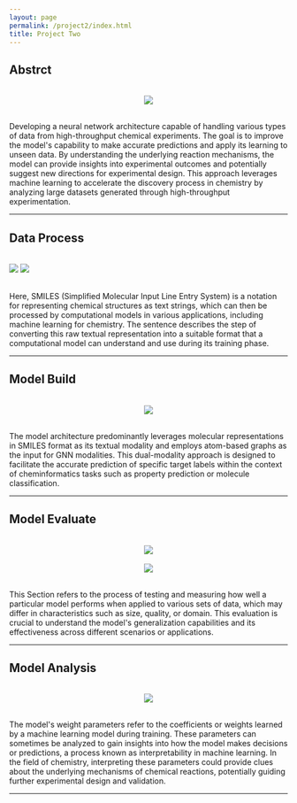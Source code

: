 ```yaml
---
layout: page
permalink: /project2/index.html
title: Project Two
---
```


## Abstrct
<br>

<div style="text-align: center;">
<img src="https://zwr0.github.io/images/project2/1.jpg">
</div>
<br>

Developing a neural network architecture capable of handling various types of data from high-throughput chemical experiments. The goal is to improve the model's capability to make accurate predictions and apply its learning to unseen data. By understanding the underlying reaction mechanisms, the model can provide insights into experimental outcomes and potentially suggest new directions for experimental design. This approach leverages machine learning to accelerate the discovery process in chemistry by analyzing large datasets generated through high-throughput experimentation.<br>

---
## Data Process
<br>

<div class='second'>
  <img src="https://zwr0.github.io/images/project2/2.jpg">
  <img src="https://zwr0.github.io/images/project2/3.jpg">
</div>
<br>

Here, SMILES (Simplified Molecular Input Line Entry System) is a notation for representing chemical structures as text strings, which can then be processed by computational models in various applications, including machine learning for chemistry. The sentence describes the step of converting this raw textual representation into a suitable format that a computational model can understand and use during its training phase.<br>

---
## Model Build
<br>

<div style="text-align: center;">
  <img src="https://zwr0.github.io/images/project2/4.jpg">
</div>
<br>

The model architecture predominantly leverages molecular representations in SMILES format as its textual modality and employs atom-based graphs as the input for GNN modalities. This dual-modality approach is designed to facilitate the accurate prediction of specific target labels within the context of cheminformatics tasks such as property prediction or molecule classification.
<br>

---
## Model Evaluate
<br>

<div style="text-align: center;">
<img src="https://zwr0.github.io/images/project2/6.jpg">
</div>
<br>

<div style="text-align: center;">
<img src="https://zwr0.github.io/images/project2/5.jpg">
</div>
<br>

This Section refers to the process of testing and measuring how well a particular model performs when applied to various sets of data, which may differ in characteristics such as size, quality, or domain. This evaluation is crucial to understand the model's generalization capabilities and its effectiveness across different scenarios or applications.<br>

---
## Model Analysis
<br>

<div style="text-align: center;">
<img src="https://zwr0.github.io/images/project2/7.jpg">
</div>
<br>

The model's weight parameters refer to the coefficients or weights learned by a machine learning model during training. These parameters can sometimes be analyzed to gain insights into how the model makes decisions or predictions, a process known as interpretability in machine learning. In the field of chemistry, interpreting these parameters could provide clues about the underlying mechanisms of chemical reactions, potentially guiding further experimental design and validation.<br>

---
